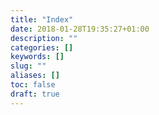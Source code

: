 ```yaml
---
title: "Index"
date: 2018-01-28T19:35:27+01:00
description: ""
categories: []
keywords: []
slug: ""
aliases: []
toc: false
draft: true
---
```

